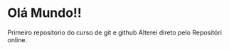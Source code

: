 # Olá Mundo!!
 Primeiro repositorio do curso de git e github
Alterei direto pelo Repositóri online.
